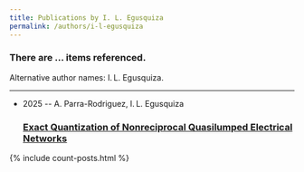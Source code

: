 ```yaml
---
title: Publications by I. L. Egusquiza
permalink: /authors/i-l-egusquiza
---
```


<h3 id="number-posts">There are ... items referenced.</h3>
<p id='info-authors'>Alternative author names: I. L. Egusquiza.</p>
<hr />
<ul class="post-list">
<li><span class='post-meta'>2025 -- A. Parra-Rodriguez, I. L. Egusquiza</span><h3><a class='post-link' href="{{ site.baseurl }}/exact-quantization-of-nonreciprocal-quasilumped-electrical-networks">Exact Quantization of Nonreciprocal Quasilumped Electrical Networks</a></h3></li>

</ul>
{% include count-posts.html %}
